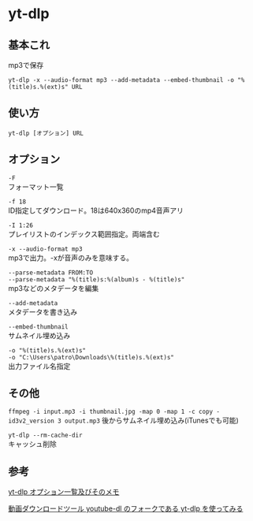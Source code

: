 
# yt-dlp

## 基本これ

mp3で保存
```
yt-dlp -x --audio-format mp3 --add-metadata --embed-thumbnail -o "%(title)s.%(ext)s" URL
```

## 使い方

```
yt-dlp [オプション] URL
```

## オプション

`-F`  
フォーマット一覧

`-f 18`  
ID指定してダウンロード。18は640x360のmp4音声アリ

`-I 1:26`  
プレイリストのインデックス範囲指定。両端含む

`-x --audio-format mp3`  
mp3で出力。-xが音声のみを意味する。

`--parse-metadata FROM:TO`  
`--parse-metadata "%(title)s:%(album)s - %(title)s"`  
mp3などのメタデータを編集

`--add-metadata`  
メタデータを書き込み

`--embed-thumbnail`  
サムネイル埋め込み

`-o "%(title)s.%(ext)s"`  
`-o "C:\Users\patro\Downloads\%(title)s.%(ext)s"`  
出力ファイル名指定

## その他

`ffmpeg -i input.mp3 -i thumbnail.jpg -map 0 -map 1 -c copy -id3v2_version 3 output.mp3`
後からサムネイル埋め込み(iTunesでも可能)

`yt-dlp --rm-cache-dir`  
キャッシュ削除

## 参考

[yt-dlp オプション一覧及びそのメモ](https://masayoshi-9a7ee.hatenablog.com/entry/2021/11/06/112639)

[動画ダウンロードツール youtube-dl のフォークである yt-dlp を使ってみる](https://vlike-vlife.netlify.app/posts/cli_yt-dlp)
